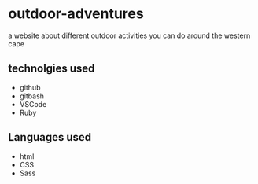 # outdoor-adventures

a website about different outdoor activities you can do around the western cape

## technolgies used

- github
- gitbash
- VSCode
- Ruby

## Languages used

- html
- CSS
- Sass
